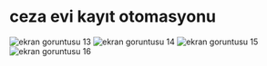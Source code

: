 # ceza evi kayıt otomasyonu
![ekran goruntusu 13](https://user-images.githubusercontent.com/41165819/53597881-55bb4880-3bb4-11e9-8628-23dbd2272eb8.png)
![ekran goruntusu 14](https://user-images.githubusercontent.com/41165819/53597882-55bb4880-3bb4-11e9-8ed6-45298e0bdb1f.png)
![ekran goruntusu 15](https://user-images.githubusercontent.com/41165819/53597883-55bb4880-3bb4-11e9-92f9-2c7ad8ac8ee2.png)
![ekran goruntusu 16](https://user-images.githubusercontent.com/41165819/53597884-5653df00-3bb4-11e9-8763-f05f095177d0.png)
